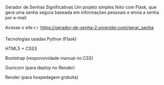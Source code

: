 Gerador de Senhas Significativas
Um projeto simples feito com Flask, que gera uma senha segura baseada em informações pessoais e envia a senha por e-mail.

 Acesse o site
👉 https://gerador-de-senha-2.onrender.com/gerar_senha

Tecnologias usadas
Python (Flask)

HTML5 + CSS3

Bootstrap (responsividade manual no CSS)

Gunicorn (para deploy no Render)

Render (para hospedagem gratuita)

